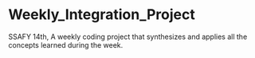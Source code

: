 # Weekly_Integration_Project
SSAFY 14th, A weekly coding project that synthesizes and applies all the concepts learned during the week.
